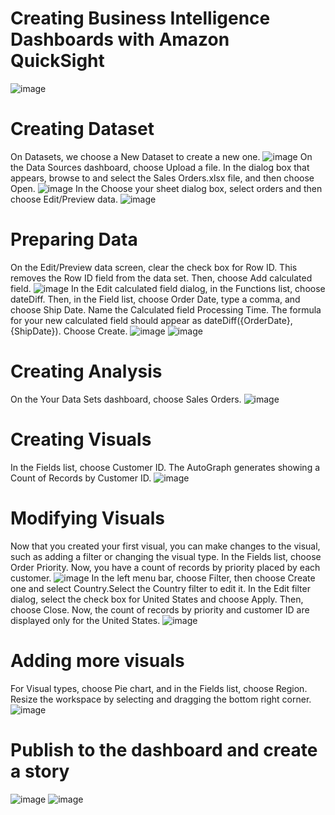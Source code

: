 # Creating Business Intelligence Dashboards with Amazon QuickSight
![image](https://github.com/lgoljana/AWS-QuickSight---BI-Dashboards/assets/160978196/dfaba3dd-1068-4882-a437-d33059d0ebe6)
# Creating Dataset
On Datasets, we choose a New Dataset to create a new one. 
![image](https://github.com/lgoljana/AWS-QuickSight---BI-Dashboards/assets/160978196/fc4ea9d0-959a-4cc3-b54b-48890e307651)
On the Data Sources dashboard, choose Upload a file. In the dialog box that appears, browse to and select the Sales Orders.xlsx file, and then choose Open.
![image](https://github.com/lgoljana/AWS-QuickSight---BI-Dashboards/assets/160978196/c44e7dfa-30a5-4b26-b72f-dfca34c82723)
In the Choose your sheet dialog box, select orders and then choose Edit/Preview data.
![image](https://github.com/lgoljana/AWS-QuickSight---BI-Dashboards/assets/160978196/b9fe9b69-5974-4c8b-8323-dc7c044b3277)
# Preparing Data
On the Edit/Preview data screen, clear the check box for Row ID. This removes the Row ID field from the data set. Then, choose Add calculated field.
![image](https://github.com/lgoljana/AWS-QuickSight---BI-Dashboards/assets/160978196/9e624af6-5caa-4a98-a9fc-c570f860fc39)
In the Edit calculated field dialog, in the Functions list, choose dateDiff. Then, in the Field list, choose Order Date, type a comma, and choose Ship Date. Name the Calculated field Processing Time. The formula for your new calculated field should appear as dateDiff({OrderDate},{ShipDate}). Choose Create.
![image](https://github.com/lgoljana/AWS-QuickSight---BI-Dashboards/assets/160978196/ea58ec82-9857-4eb2-824d-34de01ecda6f)
![image](https://github.com/lgoljana/AWS-QuickSight---BI-Dashboards/assets/160978196/1f5c75ac-ae71-494b-a1a2-a552f2fb1ae3)
# Creating Analysis
On the Your Data Sets dashboard, choose Sales Orders.
![image](https://github.com/lgoljana/AWS-QuickSight---BI-Dashboards/assets/160978196/5f11ca8a-155e-4386-9e36-3f87a3d2cece)
# Creating Visuals
In the Fields list, choose Customer ID. The AutoGraph generates showing a Count of Records by Customer ID.
![image](https://github.com/lgoljana/AWS-QuickSight---BI-Dashboards/assets/160978196/bc5cd97d-6db1-493f-9e67-0f2b43564dbc)
# Modifying Visuals
Now that you created your first visual, you can make changes to the visual, such as adding a filter or changing the visual type.
In the Fields list, choose Order Priority. Now, you have a count of records by priority placed by each customer.
![image](https://github.com/lgoljana/AWS-QuickSight---BI-Dashboards/assets/160978196/aeac4413-3073-4728-9f75-f3eb01b93560)
In the left menu bar, choose Filter, then choose Create one and select Country.Select the Country filter to edit it. In the Edit filter dialog, select the check box for United States and choose Apply. Then, choose Close. Now, the count of records by priority and customer ID are displayed only for the United States.
![image](https://github.com/lgoljana/AWS-QuickSight---BI-Dashboards/assets/160978196/95fcd966-e8a2-4f8c-8c1f-daae69472ca9)
# Adding more visuals
For Visual types, choose Pie chart, and in the Fields list, choose Region. Resize the workspace by selecting and dragging the bottom right corner.
![image](https://github.com/lgoljana/AWS-QuickSight---BI-Dashboards/assets/160978196/787680bc-fe27-49bd-ad68-87de2c66cb24)
# Publish to the dashboard and create a story
![image](https://github.com/lgoljana/AWS-QuickSight---BI-Dashboards/assets/160978196/e958fa02-5953-4b4d-bcb8-8c57700db9f4)
![image](https://github.com/lgoljana/AWS-QuickSight---BI-Dashboards/assets/160978196/ffde1fd6-190b-411d-863b-5f7a1cfcbda4)
